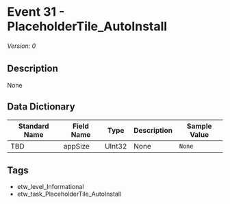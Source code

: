 # Event 31 - PlaceholderTile_AutoInstall
###### Version: 0

## Description
None

## Data Dictionary
|Standard Name|Field Name|Type|Description|Sample Value|
|---|---|---|---|---|
|TBD|appSize|UInt32|None|`None`|

## Tags
* etw_level_Informational
* etw_task_PlaceholderTile_AutoInstall